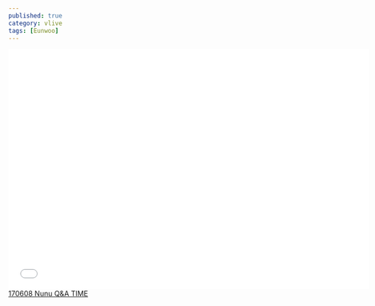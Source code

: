 ```yaml
---
published: true
category: vlive
tags: [Eunwoo]
---
```

<iframe frameborder="0" width="720" height="480" src="BLAH" allowfullscreen></iframe><br /><a href="" target="_blank">170608 Nunu Q&A TIME</a>
